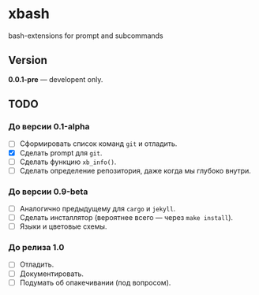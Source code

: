 # xbash

bash-extensions for prompt and subcommands

## Version

**0.0.1-pre** — developent only.

## TODO

### До версии 0.1-alpha

- [ ] Сформировать список команд `git` и отладить.
- [x] Сделать prompt для `git`.
- [ ] Сделать функцию `xb_info()`.
- [ ] Сделать определение репозитория, даже когда мы глубоко внутри.

### До версии 0.9-beta

- [ ] Аналогично предыдущему для `cargo` и `jekyll`.
- [ ] Сделать инсталлятор (вероятнее всего — через `make install`).
- [ ] Языки и цветовые схемы.

### До релиза 1.0

- [ ] Отладить.
- [ ] Документировать.
- [ ] Подумать об опакечивании (под вопросом).
